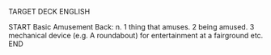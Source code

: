 TARGET DECK
ENGLISH

START
Basic
Amusement
Back: n. 1 thing that amuses. 2 being amused. 3 mechanical device (e.g. A roundabout) for entertainment at a fairground etc.
END
